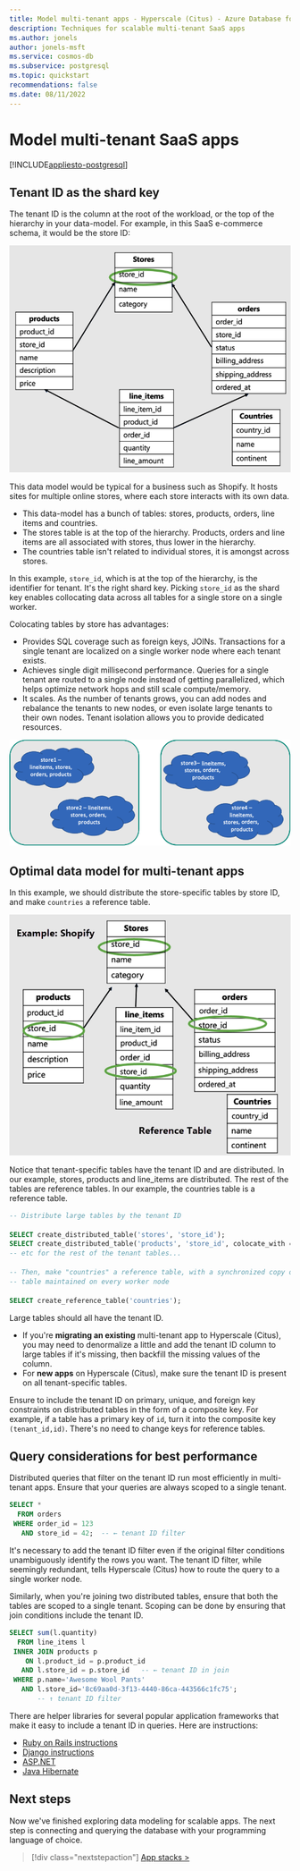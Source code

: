 ```yaml
---
title: Model multi-tenant apps - Hyperscale (Citus) - Azure Database for PostgreSQL
description: Techniques for scalable multi-tenant SaaS apps
ms.author: jonels
author: jonels-msft
ms.service: cosmos-db
ms.subservice: postgresql
ms.topic: quickstart
recommendations: false
ms.date: 08/11/2022
---
```


# Model multi-tenant SaaS apps

[!INCLUDE[appliesto-postgresql](../includes/appliesto-postgresql.md)]

## Tenant ID as the shard key

The tenant ID is the column at the root of the workload, or the top of the
hierarchy in your data-model. For example, in this SaaS e-commerce schema,
it would be the store ID:

![Diagram of tables, with the store_id column highlighted.](media/howto-hyperscale-build-scalable-apps/multi-tenant-id.png)

This data model would be typical for a business such as Shopify. It hosts sites
for multiple online stores, where each store interacts with its own data.

* This data-model has a bunch of tables: stores, products, orders, line items
  and countries.
* The stores table is at the top of the hierarchy. Products, orders and
  line items are all associated with stores, thus lower in the hierarchy.
* The countries table isn't related to individual stores, it is amongst across
  stores.

In this example, `store_id`, which is at the top of the hierarchy, is the
identifier for tenant. It's the right shard key. Picking `store_id` as the
shard key enables collocating data across all tables for a single store on a
single worker.

Colocating tables by store has advantages:

* Provides SQL coverage such as foreign keys, JOINs. Transactions for a single
  tenant are localized on a single worker node where each tenant exists.
* Achieves single digit millisecond performance. Queries for a single tenant are
  routed to a single node instead of getting parallelized, which helps optimize
  network hops and still scale compute/memory.
* It scales. As the number of tenants grows, you can add nodes and rebalance
  the tenants to new nodes, or even isolate large tenants to their own nodes.
  Tenant isolation allows you to provide dedicated resources.

![Diagram of tables colocated to the same nodes.](media/howto-hyperscale-build-scalable-apps/multi-tenant-colocation.png)

## Optimal data model for multi-tenant apps

In this example, we should distribute the store-specific tables by store ID,
and make `countries` a reference table.

![Diagram of tables with store_id more universally highlighted.](media/howto-hyperscale-build-scalable-apps/multi-tenant-data-model.png)

Notice that tenant-specific tables have the tenant ID and are distributed. In
our example, stores, products and line\_items are distributed. The rest of the
tables are reference tables. In our example, the countries table is a reference table.

```sql
-- Distribute large tables by the tenant ID

SELECT create_distributed_table('stores', 'store_id');
SELECT create_distributed_table('products', 'store_id', colocate_with => 'stores');
-- etc for the rest of the tenant tables...

-- Then, make "countries" a reference table, with a synchronized copy of the
-- table maintained on every worker node

SELECT create_reference_table('countries');
```

Large tables should all have the tenant ID.

* If you're **migrating an existing** multi-tenant app to Hyperscale (Citus),
  you may need to denormalize a little and add the tenant ID column to large
  tables if it's missing, then backfill the missing values of the column.
* For **new apps** on Hyperscale (Citus), make sure the tenant ID is present
  on all tenant-specific tables.

Ensure to include the tenant ID on primary, unique, and foreign key constraints
on distributed tables in the form of a composite key. For example, if a table
has a primary key of `id`, turn it into the composite key `(tenant_id,id)`.
There's no need to change keys for reference tables.

## Query considerations for best performance

Distributed queries that filter on the tenant ID run most efficiently in
multi-tenant apps. Ensure that your queries are always scoped to a single
tenant.

```sql
SELECT *
  FROM orders
 WHERE order_id = 123
   AND store_id = 42;  -- ← tenant ID filter
```

It's necessary to add the tenant ID filter even if the original filter
conditions unambiguously identify the rows you want. The tenant ID filter,
while seemingly redundant, tells Hyperscale (Citus) how to route the query to a
single worker node.

Similarly, when you're joining two distributed tables, ensure that both the
tables are scoped to a single tenant. Scoping can be done by ensuring that join
conditions include the tenant ID.

```sql
SELECT sum(l.quantity)
  FROM line_items l
 INNER JOIN products p
    ON l.product_id = p.product_id
   AND l.store_id = p.store_id   -- ← tenant ID in join
 WHERE p.name='Awesome Wool Pants'
   AND l.store_id='8c69aa0d-3f13-4440-86ca-443566c1fc75';
       -- ↑ tenant ID filter
```

There are helper libraries for several popular application frameworks that make
it easy to include a tenant ID in queries. Here are instructions:

* [Ruby on Rails instructions](https://docs.citusdata.com/en/stable/develop/migration_mt_ror.html)
* [Django instructions](https://docs.citusdata.com/en/stable/develop/migration_mt_django.html)
* [ASP.NET](https://docs.citusdata.com/en/stable/develop/migration_mt_asp.html)
* [Java Hibernate](https://www.citusdata.com/blog/2018/02/13/using-hibernate-and-spring-to-build-multitenant-java-apps/)

## Next steps

Now we've finished exploring data modeling for scalable apps. The next step is
connecting and querying the database with your programming language of choice.

> [!div class="nextstepaction"]
> [App stacks >](quickstart-app-stacks-overview.md)
